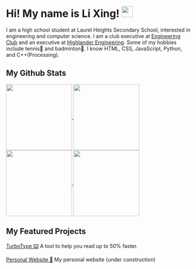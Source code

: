# Hi! My name is Li Xing! <img src="https://github.com/lixingyin/lixingyin/assets/114456809/5725c31a-df62-4e4b-bec4-bdefa7d00ce7" width="30" height="30">

I am a high school student at Laurel Heights Secondary School, interested in engineering and computer science. I am a club executive at [Engineering Club](https://www.instagram.com/lhssengineering/) and an executive at [Highlander Engineering](https://www.highlanderengineering.ca/). Some of my hobbies include tennis🎾 and badminton🏸. I know HTML, CSS, JavaScript, Python, and C++(Processing).

## My Github Stats

<a href="https://github.com/anuraghazra/github-readme-stats#gh-dark-mode-only">
  <img height=180 align="center" src="https://github-readme-stats.vercel.app/api?username=lixingyin&show_icons=true&theme=default"/>
  <img height=180 align="center" src="https://github-readme-stats.vercel.app/api/top-langs/?username=anuraghazra&layout=compact&theme=default"/>
</a>

<a href="https://github.com/anuraghazra/github-readme-stats#gh-light-mode-only">
  <img height=180 align="center" src="https://github-readme-stats.vercel.app/api?username=lixingyin&show_icons=true&theme=nightowl"/>
  <img height=180 align="center" src="https://github-readme-stats.vercel.app/api/top-langs/?username=anuraghazra&layout=compact&theme=nightowl"/>
</a>

## My Featured Projects 

[TurboType ⌨️](https://github.com/lixingyin/TurboType) A tool to help you read up to 50% faster.

[Personal Website 👨](https://github.com/lixingyin/website) My personal website (under construction)

